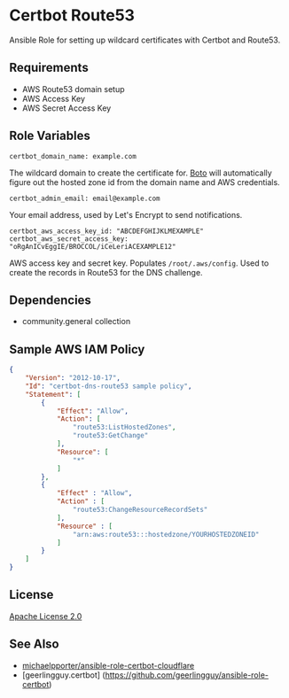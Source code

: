 # Certbot Route53

Ansible Role for setting up wildcard certificates with Certbot and Route53.

## Requirements

* AWS Route53 domain setup
* AWS Access Key
* AWS Secret Access Key

## Role Variables

```
certbot_domain_name: example.com
```
The wildcard domain to create the certificate for. [Boto](https://github.com/boto/boto3) will automatically figure out the hosted zone id from the domain name and AWS credentials.

```
certbot_admin_email: email@example.com
```

Your email address, used by Let's Encrypt to send notifications.

```
certbot_aws_access_key_id: "ABCDEFGHIJKLMEXAMPLE"
certbot_aws_secret_access_key: "oRgAnICvEggIE/BROCCOL/iCeLeriACEXAMPLE12"
```

AWS access key and secret key. Populates  `/root/.aws/config`. Used to create the records in Route53 for the DNS challenge.

## Dependencies

* community.general collection

## Sample AWS IAM Policy

```json
{
    "Version": "2012-10-17",
    "Id": "certbot-dns-route53 sample policy",
    "Statement": [
        {
            "Effect": "Allow",
            "Action": [
                "route53:ListHostedZones",
                "route53:GetChange"
            ],
            "Resource": [
                "*"
            ]
        },
        {
            "Effect" : "Allow",
            "Action" : [
                "route53:ChangeResourceRecordSets"
            ],
            "Resource" : [
                "arn:aws:route53:::hostedzone/YOURHOSTEDZONEID"
            ]
        }
    ]
}
```

## License

[Apache License 2.0](https://www.apache.org/licenses/LICENSE-2.0)

## See Also

* [michaelpporter/ansible-role-certbot-cloudflare](https://github.com/michaelpporter/ansible-role-certbot-cloudflare)
* [geerlingguy.certbot] (https://github.com/geerlingguy/ansible-role-certbot)
